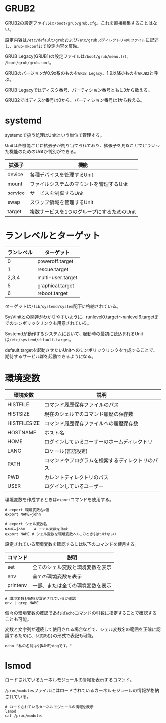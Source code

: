 # GRUB2

GRUB2の設定ファイルは`/boot/grub/grub.cfg`。これを直接編集することはない。

設定内容は`/etc/default/grub`および`/etc/grub.dディレクトリ内のファイル`に記述し、`grub-mkconfig`で設定内容を反映。

GRUB Legacy(GRUB1)の設定ファイルは`/boot/grub/menu.lst`, `/boot/grub/grub.conf`。

GRUBのバージョンが0.9x系のものを`GRUB Legacy`、1.9以降のものを`GRUB2`と呼ぶ。

GRUB Legacyではディスク番号、パーティション番号ともに0から数える。

GRUB2ではディスク番号は0から、パーティション番号は1から数える。

# systemd

systemdで扱う処理はUnitという単位で管理する。

Unitは各機能ごとに拡張子が割り当てられており、拡張子を見ることでどういった機能のためのUnitか判別ができる。

| 拡張子  | 機能                                        |
|---------|---------------------------------------------|
| device  | 各種デバイスを管理するUnit                  |
| mount   | ファイルシステムのマウントを管理するUnit    |
| service | サービスを制御するUnit                      |
| swap    | スワップ領域を管理するUnit                  |
| target  | 複数サービスを1つのグループにするためのUnit |

# ランレベルとターゲット

| ランレベル | ターゲット        |
|------------|-------------------|
| 0          | poweroff.target   |
| 1          | rescue.target     |
| 2,3,4      | multi-user.target |
| 5          | graphical.target  |
| 6          | reboot.target     |

ターゲットは`/lib/systemd/system`配下に格納されている。

SysVinitとの関連がわかりやすいように、runlevel0.target～runlevel6.targetまでのシンボリックリンクも用意されている。

Systemdが動作するシステムにおいて、起動時の最初に読込まれるUnitは`/etc/systemd/default.target`。

default.targetを起動させたいUnitへのシンボリックリンクを作成することで、期待するサービル群を起動できるようになる。

# 環境変数

| 環境変数     | 説明                                             |
|--------------|--------------------------------------------------|
| HISTFILE     | コマンド履歴保存ファイルのパス                   |
| HISTSIZE     | 現在のシェルでのコマンド履歴の保存数             |
| HISTFILESIZE | コマンド履歴保存ファイルへの履歴保存数           |
| HOSTNAME     | ホスト名                                         |
| HOME         | ログインしているユーザーのホームディレクトリ     |
| LANG         | ロケール(言語設定)                               |
| PATH         | コマンドやプログラムを検索するディレクトリのパス |
| PWD          | カレントディレクトリのパス                       |
| USER         | ログインしているユーザー                         |

環境変数を作成するときは`export`コマンドを使用する。

```
# export 環境変数名=値
export NAME=john

# export シェル変数名
NAME=john    # シェル変数を作成
export NAME # シェル変数を環境変数へ(このとき$はつけない)
```

設定されている環境変数を確認するには以下のコマンドを使用する。

| コマンド | 説明                             |
|----------|----------------------------------|
| set      | 全てのシェル変数と環境変数を表示 |
| env      | 全ての環境変数を表示             |
| printenv | 一部、または全ての環境変数を表示 |

```
# 環境変数$NAMEが設定されているか確認
env | grep NAME
```

個々の環境変数の確認であれば`echo`コマンドの引数に指定することで確認することも可能。

変数と文字列が連続して使用される場合などで、シェル変数名の範囲を正確に認識するために、`${変数名}`の形式で表記も可能。

```
echo "私の名前は${NAME}dogです。"
```

# lsmod

ロードされているカーネルモジュールの情報を表示するコマンド。

`/proc/modules`ファイルにはロードされているカーネルモジュールの情報が格納されている。

```
# ロードされているカーネルモジュールの情報を表示
lsmod
cat /proc/modules
```

